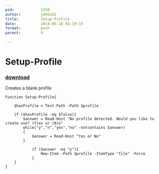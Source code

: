 ```yaml
---
pid:            5158
author:         jmh6182
title:          Setup-Profile
date:           2014-05-10 03:19:15
format:         posh
parent:         0

---
```


# Setup-Profile

### [download](//scripts/5158.ps1)

Creates a blank profile

```posh
Function Setup-Profile{
    
    $hasProfile = Test-Path -Path $profile

    if ($hasProfile -eq $false){
        $answer = Read-Host "No profile detected. Would you like to create one? (Y)es or (N)o"
        while("y","n","yes","no" -notcontains $answer)
        {
        	$answer = Read-Host "Yes or No"
        }
        
            if ($answer -eq "y"){
                New-Item -Path $profile -ItemType "file" -Force
            } 
    }
}
```
